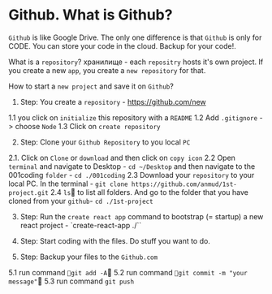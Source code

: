 # Github. What is Github?

`Github` is like Google Drive. The only one difference is that `Github` is only for CODE. You can store your code in the cloud. Backup for your code!. 

What is a `repository`?
хранилище - each `repositry` hosts it's own project. If you create a new `app`, you create a `new repository` for that.

How to start a `new project` and save it on `Github`?

1. Step: You create a `repository` -  https://github.com/new

1.1 you click on `initialize` this repository with a `README`
1.2 Add `.gitignore` -> choose `Node`
1.3 Click on `create repository`

2. Step: Clone your `Github Repository` to you local `PC`

2.1. Click on `Clone` or `download` and then click on `copy icon`
2.2 Open `terminal` and navigate to Desktop - `cd ~/Desktop` and then navigate to the 001coding `folder` -  `cd ./001coding`
2.3 Download your `repository` to your local PC. In the terminal - `git clone https://github.com/anmud/1st-project.git`
2.4 `ls` to list all folders. And go to the folder that you have cloned from your `github`-  `cd ./1st-project`

3. Step: Run the `create react app` command to bootstrap (= startup) a new react project -  `create-react-app ./``

4. Step: Start coding with the files. Do stuff you want to do.

5. Step: Backup your files to the `Github.com`

5.1 run command `git add -A`
5.2 run command `git commit -m "your message"`
5.3 run command `git push`
